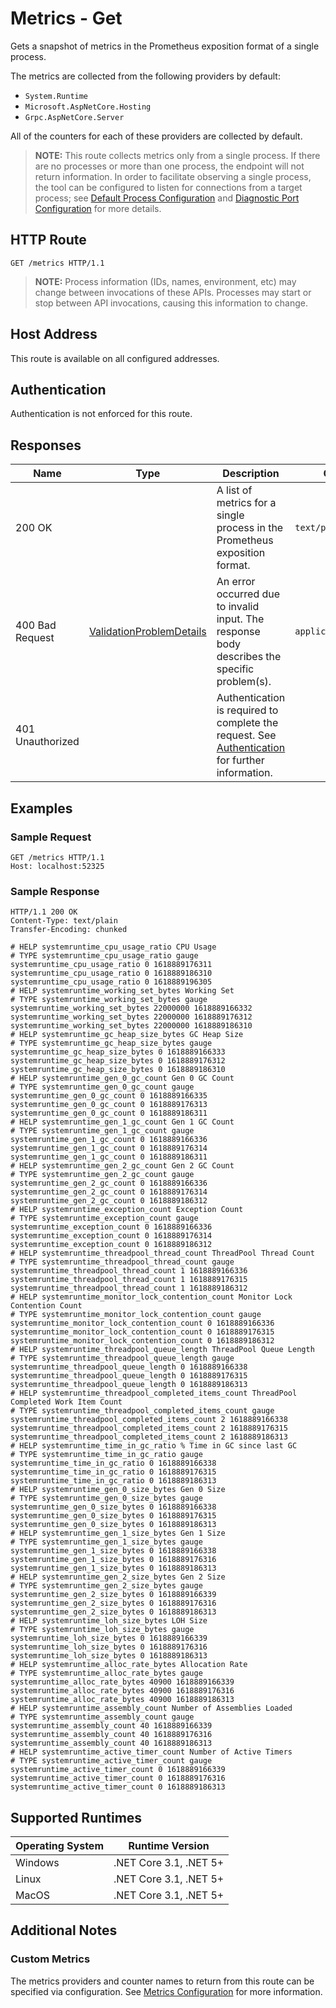 # Metrics - Get

Gets a snapshot of metrics in the Prometheus exposition format of a single process.

The metrics are collected from the following providers by default:
- `System.Runtime`
- `Microsoft.AspNetCore.Hosting`
- `Grpc.AspNetCore.Server`

All of the counters for each of these providers are collected by default.

> **NOTE:** This route collects metrics only from a single process. If there are no processes or more than one process, the endpoint will not return information. In order to facilitate observing a single process, the tool can be configured to listen for connections from a target process; see [Default Process Configuration](<../configuration.md#default-process-configuration>) and [Diagnostic Port Configuration](<../configuration.md#diagnostic-port-configuration>) for more details.

## HTTP Route

```http
GET /metrics HTTP/1.1
```

> **NOTE:** Process information (IDs, names, environment, etc) may change between invocations of these APIs. Processes may start or stop between API invocations, causing this information to change.

## Host Address

This route is available on all configured addresses.

## Authentication

Authentication is not enforced for this route.

## Responses

| Name | Type | Description | Content Type |
|---|---|---|---|
| 200 OK | | A list of metrics for a single process in the Prometheus exposition format. | `text/plain` |
| 400 Bad Request | [ValidationProblemDetails](definitions.md#validationproblemdetails) | An error occurred due to invalid input. The response body describes the specific problem(s). | `application/problem+json` |
| 401 Unauthorized | | Authentication is required to complete the request. See [Authentication](./../authentication.md) for further information. | |

## Examples

### Sample Request

```http
GET /metrics HTTP/1.1
Host: localhost:52325
```

### Sample Response

```http
HTTP/1.1 200 OK
Content-Type: text/plain
Transfer-Encoding: chunked

# HELP systemruntime_cpu_usage_ratio CPU Usage
# TYPE systemruntime_cpu_usage_ratio gauge
systemruntime_cpu_usage_ratio 0 1618889176311
systemruntime_cpu_usage_ratio 0 1618889186310
systemruntime_cpu_usage_ratio 0 1618889196305
# HELP systemruntime_working_set_bytes Working Set
# TYPE systemruntime_working_set_bytes gauge
systemruntime_working_set_bytes 22000000 1618889166332
systemruntime_working_set_bytes 22000000 1618889176312
systemruntime_working_set_bytes 22000000 1618889186310
# HELP systemruntime_gc_heap_size_bytes GC Heap Size
# TYPE systemruntime_gc_heap_size_bytes gauge
systemruntime_gc_heap_size_bytes 0 1618889166333
systemruntime_gc_heap_size_bytes 0 1618889176312
systemruntime_gc_heap_size_bytes 0 1618889186310
# HELP systemruntime_gen_0_gc_count Gen 0 GC Count
# TYPE systemruntime_gen_0_gc_count gauge
systemruntime_gen_0_gc_count 0 1618889166335
systemruntime_gen_0_gc_count 0 1618889176313
systemruntime_gen_0_gc_count 0 1618889186311
# HELP systemruntime_gen_1_gc_count Gen 1 GC Count
# TYPE systemruntime_gen_1_gc_count gauge
systemruntime_gen_1_gc_count 0 1618889166336
systemruntime_gen_1_gc_count 0 1618889176314
systemruntime_gen_1_gc_count 0 1618889186311
# HELP systemruntime_gen_2_gc_count Gen 2 GC Count
# TYPE systemruntime_gen_2_gc_count gauge
systemruntime_gen_2_gc_count 0 1618889166336
systemruntime_gen_2_gc_count 0 1618889176314
systemruntime_gen_2_gc_count 0 1618889186312
# HELP systemruntime_exception_count Exception Count
# TYPE systemruntime_exception_count gauge
systemruntime_exception_count 0 1618889166336
systemruntime_exception_count 0 1618889176314
systemruntime_exception_count 0 1618889186312
# HELP systemruntime_threadpool_thread_count ThreadPool Thread Count
# TYPE systemruntime_threadpool_thread_count gauge
systemruntime_threadpool_thread_count 1 1618889166336
systemruntime_threadpool_thread_count 1 1618889176315
systemruntime_threadpool_thread_count 1 1618889186312
# HELP systemruntime_monitor_lock_contention_count Monitor Lock Contention Count
# TYPE systemruntime_monitor_lock_contention_count gauge
systemruntime_monitor_lock_contention_count 0 1618889166336
systemruntime_monitor_lock_contention_count 0 1618889176315
systemruntime_monitor_lock_contention_count 0 1618889186312
# HELP systemruntime_threadpool_queue_length ThreadPool Queue Length
# TYPE systemruntime_threadpool_queue_length gauge
systemruntime_threadpool_queue_length 0 1618889166338
systemruntime_threadpool_queue_length 0 1618889176315
systemruntime_threadpool_queue_length 0 1618889186313
# HELP systemruntime_threadpool_completed_items_count ThreadPool Completed Work Item Count
# TYPE systemruntime_threadpool_completed_items_count gauge
systemruntime_threadpool_completed_items_count 2 1618889166338
systemruntime_threadpool_completed_items_count 2 1618889176315
systemruntime_threadpool_completed_items_count 2 1618889186313
# HELP systemruntime_time_in_gc_ratio % Time in GC since last GC
# TYPE systemruntime_time_in_gc_ratio gauge
systemruntime_time_in_gc_ratio 0 1618889166338
systemruntime_time_in_gc_ratio 0 1618889176315
systemruntime_time_in_gc_ratio 0 1618889186313
# HELP systemruntime_gen_0_size_bytes Gen 0 Size
# TYPE systemruntime_gen_0_size_bytes gauge
systemruntime_gen_0_size_bytes 0 1618889166338
systemruntime_gen_0_size_bytes 0 1618889176315
systemruntime_gen_0_size_bytes 0 1618889186313
# HELP systemruntime_gen_1_size_bytes Gen 1 Size
# TYPE systemruntime_gen_1_size_bytes gauge
systemruntime_gen_1_size_bytes 0 1618889166338
systemruntime_gen_1_size_bytes 0 1618889176316
systemruntime_gen_1_size_bytes 0 1618889186313
# HELP systemruntime_gen_2_size_bytes Gen 2 Size
# TYPE systemruntime_gen_2_size_bytes gauge
systemruntime_gen_2_size_bytes 0 1618889166339
systemruntime_gen_2_size_bytes 0 1618889176316
systemruntime_gen_2_size_bytes 0 1618889186313
# HELP systemruntime_loh_size_bytes LOH Size
# TYPE systemruntime_loh_size_bytes gauge
systemruntime_loh_size_bytes 0 1618889166339
systemruntime_loh_size_bytes 0 1618889176316
systemruntime_loh_size_bytes 0 1618889186313
# HELP systemruntime_alloc_rate_bytes Allocation Rate
# TYPE systemruntime_alloc_rate_bytes gauge
systemruntime_alloc_rate_bytes 40900 1618889166339
systemruntime_alloc_rate_bytes 40900 1618889176316
systemruntime_alloc_rate_bytes 40900 1618889186313
# HELP systemruntime_assembly_count Number of Assemblies Loaded
# TYPE systemruntime_assembly_count gauge
systemruntime_assembly_count 40 1618889166339
systemruntime_assembly_count 40 1618889176316
systemruntime_assembly_count 40 1618889186313
# HELP systemruntime_active_timer_count Number of Active Timers
# TYPE systemruntime_active_timer_count gauge
systemruntime_active_timer_count 0 1618889166339
systemruntime_active_timer_count 0 1618889176316
systemruntime_active_timer_count 0 1618889186313
```

## Supported Runtimes

| Operating System | Runtime Version |
|---|---|
| Windows | .NET Core 3.1, .NET 5+ |
| Linux | .NET Core 3.1, .NET 5+ |
| MacOS | .NET Core 3.1, .NET 5+ |

## Additional Notes

### Custom Metrics

The metrics providers and counter names to return from this route can be specified via configuration. See [Metrics Configuration](<../configuration.md#metrics-configuration>) for more information.
